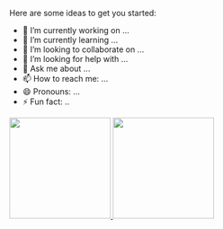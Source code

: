 Here are some ideas to get you started:

- 🔭 I’m currently working on ...
- 🌱 I’m currently learning ...
- 👯 I’m looking to collaborate on ...
- 🤔 I’m looking for help with ...
- 💬 Ask me about ...
- 📫 How to reach me: ...
- 😄 Pronouns: ...
- ⚡ Fun fact: ..

<div>
  <a href="https://github.com/devgabrielferraz">
  <img height="180px" src="https://github-readme-stats.vercel.app/api?username=devgabrielferraz&show_icons=true&theme=dark">
  <img height="180px" src="https://github-readme-stats.vercel.app/api/top-langs/?username=devgabrielferraz&layout=compact&theme=dark">
  
  
</div>
